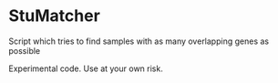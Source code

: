 # StuMatcher
Script which tries to find samples with as many overlapping genes as possible


Experimental code. Use at your own risk.
